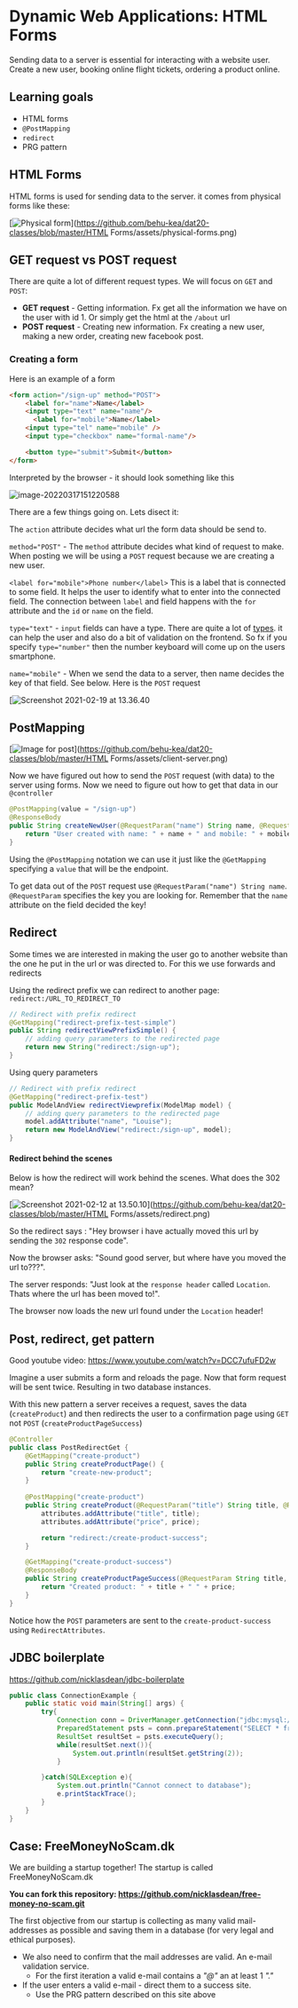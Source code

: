 # Dynamic Web Applications: HTML Forms

Sending data to a server is essential for interacting with a website user. Create a new user, booking online flight tickets, ordering a product online.

## Learning goals

- HTML forms
- `@PostMapping`
- `redirect`
- PRG pattern

## HTML Forms

HTML forms is used for sending data to the server. it comes from physical forms like these:

[![Physical form](html-forms.assets/physical-forms.png)](https://github.com/behu-kea/dat20-classes/blob/master/HTML Forms/assets/physical-forms.png)

## GET request vs POST request

There are quite a lot of different request types. We will focus on `GET` and `POST`:

- **GET request** - Getting information. Fx get all the information we have on the user with id 1. Or simply get the html at the `/about` url
- **POST request** - Creating new information. Fx creating a new user, making a new order, creating new facebook post.

### Creating a form

Here is an example of a form

```html
<form action="/sign-up" method="POST">
    <label for="name">Name</label>
  	<input type="text" name="name"/>
	  <label for="mobile">Name</label>
    <input type="tel" name="mobile" />
    <input type="checkbox" name="formal-name"/>

    <button type="submit">Submit</button>
</form>
```

Interpreted by the browser - it should look something like this

![image-20220317151220588](html-forms.assets/image-20220317151220588.png)

There are a few things going on. Lets disect it:

The `action` attribute decides what url the form data should be send to.

`method="POST"` - The `method` attribute decides what kind of request to make. When posting we will  be using a `POST` request because we are creating a new user.

`<label for="mobile">Phone number</label>` This is a label that is connected to some field. It helps the user to identify what to enter into the connected field. The connection between `label` and field happens with the `for` attribute and the `id` or `name` on the field.

`type="text"` - `input` fields can have a type. There are quite a lot of [types](https://www.w3schools.com/html/html_form_input_types.asp). it can help the user and also do a bit of validation on the frontend. So fx if you specify `type="number"` then the number keyboard will come up on the users smartphone.

`name="mobile"` - When we send the data to a server, then name decides the key of that field. See below. Here is the `POST` request

[![Screenshot 2021-02-19 at 13.36.40](html-forms.assets/post-form.png)



## PostMapping

[![Image for post](html-forms.assets/client-server.png)](https://github.com/behu-kea/dat20-classes/blob/master/HTML Forms/assets/client-server.png)

Now we have figured out how to send the `POST` request (with data) to the server using forms. Now we need to figure out how to get that data in our `@controller`

```java
@PostMapping(value = "/sign-up")
@ResponseBody
public String createNewUser(@RequestParam("name") String name, @RequestParam("mobile") int age) {
    return "User created with name: " + name + " and mobile: " + mobile;
}
```

Using the `@PostMapping` notation we can use it just like the `@GetMapping` specifying a `value` that will be the endpoint.

To get data out of the `POST` request use `@RequestParam("name") String name`. `@RequestParam` specifies the key you are looking for. Remember that the `name` attribute on the field decided the key!



## Redirect

Some times we are interested in making the user go to another website than the one he put in the url or was directed to. For this we use forwards and redirects

Using the redirect prefix we can redirect to another page: `redirect:/URL_TO_REDIRECT_TO`

```java
// Redirect with prefix redirect
@GetMapping("redirect-prefix-test-simple")
public String redirectViewPrefixSimple() {
    // adding query parameters to the redirected page
    return new String("redirect:/sign-up");
}
```

Using query parameters

```java
// Redirect with prefix redirect
@GetMapping("redirect-prefix-test")
public ModelAndView redirectViewprefix(ModelMap model) {
    // adding query parameters to the redirected page
    model.addAttribute("name", "Louise");
    return new ModelAndView("redirect:/sign-up", model);
}
```

#### Redirect behind the scenes

Below is how the redirect will work behind the scenes. What does the 302 mean?

[![Screenshot 2021-02-12 at 13.50.10](html-forms.assets/redirect.png)](https://github.com/behu-kea/dat20-classes/blob/master/HTML Forms/assets/redirect.png)

So the redirect says : "Hey browser i have actually moved this url by sending the `302` response code".

Now the browser asks: "Sound good server, but where have you moved the url to???".

The server responds: "Just look at the `response header` called `Location`. Thats where the url has been moved to!".

The browser now loads the new url found under the `Location` header!



## Post, redirect, get pattern

Good youtube video: https://www.youtube.com/watch?v=DCC7ufuFD2w

Imagine a user submits a form and reloads the page. Now that form request will be sent twice. Resulting in two database instances.

With this new pattern a server receives a request, saves the data (`createProduct`) and then redirects the user to a confirmation page using `GET` not `POST` (`createProductPageSuccess`)

```java
@Controller
public class PostRedirectGet {
    @GetMapping("create-product")
    public String createProductPage() {
        return "create-new-product";
    }
  
    @PostMapping("create-product")
    public String createProduct(@RequestParam("title") String title, @RequestParam("price") int price, RedirectAttributes attributes) {
        attributes.addAttribute("title", title);
        attributes.addAttribute("price", price);

        return "redirect:/create-product-success";
    }

    @GetMapping("create-product-success")
    @ResponseBody
    public String createProductPageSuccess(@RequestParam String title, @RequestParam int price) {
        return "Created product: " + title + " " + price;
    }
}
```

Notice how the `POST` parameters are sent to the `create-product-success` using `RedirectAttributes`.



## JDBC boilerplate

https://github.com/nicklasdean/jdbc-boilerplate

```java
public class ConnectionExample {
    public static void main(String[] args) {
        try{
            Connection conn = DriverManager.getConnection("jdbc:mysql://localhost:3306/[YOUR DATABASE NAME]","[YOUR USERNAME]","[YOUR PASSWORD]");
            PreparedStatement psts = conn.prepareStatement("SELECT * from employees");
            ResultSet resultSet = psts.executeQuery();
            while(resultSet.next()){
                System.out.println(resultSet.getString(2));
            }

        }catch(SQLException e){
            System.out.println("Cannot connect to database");
            e.printStackTrace();
        }
    }
}
```



## Case: FreeMoneyNoScam.dk

We are building a startup together! The startup is called FreeMoneyNoScam.dk

**You can fork this repository: https://github.com/nicklasdean/free-money-no-scam.git**

The first objective from our startup is collecting as many valid mail-addresses as possible and saving them in a database (for very legal and ethical purposes). 

- We also need to confirm that the mail addresses are valid. An e-mail validation service.
  - For the first iteration a valid e-mail contains a *"@"* an at least 1 *"."*
- If the user enters a valid e-mail - direct them to a success site.
  - Use the PRG pattern described on this site above